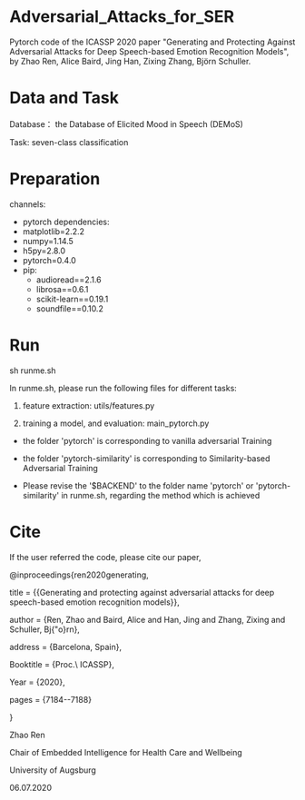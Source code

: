 # Adversarial_Attacks_for_SER
Pytorch code of the ICASSP 2020 paper "Generating and Protecting Against Adversarial Attacks for Deep Speech-based Emotion Recognition Models", by Zhao Ren, Alice Baird, Jing Han, Zixing Zhang, Björn Schuller.

# Data and Task
Database： the Database of Elicited Mood in Speech (DEMoS) 

Task: seven-class classification

# Preparation
channels:
  - pytorch
dependencies:
  - matplotlib=2.2.2
  - numpy=1.14.5
  - h5py=2.8.0
  - pytorch=0.4.0
  - pip:
    - audioread==2.1.6
    - librosa==0.6.1
    - scikit-learn==0.19.1
    - soundfile==0.10.2
    
# Run 
sh runme.sh

In runme.sh, please run the following files for different tasks:

1. feature extraction: utils/features.py

2. training a model, and evaluation: main_pytorch.py

  - the folder 'pytorch' is corresponding to vanilla adversarial Training
  
  - the folder 'pytorch-similarity' is corresponding to Similarity-based Adversarial Training
  
  - Please revise the '$BACKEND' to the folder name 'pytorch' or 'pytorch-similarity' in runme.sh, regarding the method which is achieved
  
# Cite
If the user referred the code, please cite our paper,

@inproceedings{ren2020generating,

title     =   {{Generating and protecting against adversarial attacks for deep speech-based emotion recognition models}},

author    =   {Ren, Zhao and Baird, Alice and Han, Jing and Zhang, Zixing and Schuller, Bj{\"o}rn},

address   =   {Barcelona, Spain},

Booktitle =   {Proc.\ ICASSP},

Year      =   {2020},

pages     =   {7184--7188}

}





Zhao Ren

Chair of Embedded Intelligence for Health Care and Wellbeing

University of Augsburg

06.07.2020

